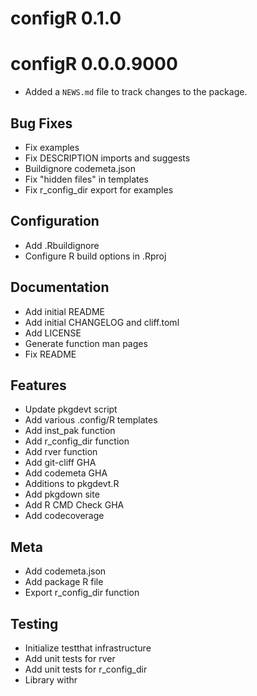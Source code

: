 # configR 0.1.0

# configR 0.0.0.9000

* Added a `NEWS.md` file to track changes to the package.

## Bug Fixes

- Fix examples
- Fix DESCRIPTION imports and suggests
- Buildignore codemeta.json
- Fix "hidden files" in templates
- Fix r_config_dir export for examples

## Configuration

- Add .Rbuildignore
- Configure R build options in .Rproj

## Documentation

- Add initial README
- Add initial CHANGELOG and cliff.toml
- Add LICENSE
- Generate function man pages
- Fix README

## Features

- Update pkgdevt script
- Add various .config/R templates
- Add inst_pak function
- Add r_config_dir function
- Add rver function
- Add git-cliff GHA
- Add codemeta GHA
- Additions to pkgdevt.R
- Add pkgdown site
- Add R CMD Check GHA
- Add codecoverage

## Meta

- Add codemeta.json
- Add package R file
- Export r_config_dir function

## Testing

- Initialize testthat infrastructure
- Add unit tests for rver
- Add unit tests for r_config_dir
- Library withr


